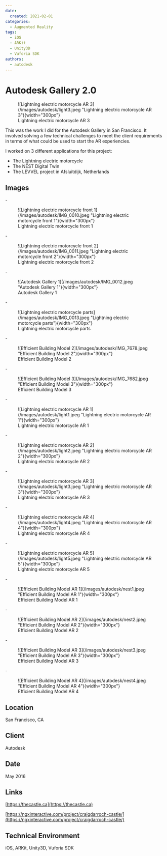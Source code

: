 ```yaml
---
date:
  created: 2021-02-01
categories:
  - Augmented Reality
tags:
  - iOS
  - ARKit
  - Unity3D
  - Vuforia SDK
authors:
  - autodesk
---
```


# Autodesk Gallery 2.0

<figure markdown> ![Lightning electric motorcycle AR 3](/images/autodesk/light3.jpeg "Lightning electric motorcycle AR 3"){width="300px"} <figcaption>Lightning electric motorcycle AR 3</figcaption></figure>

This was the work I did for the Autodesk Gallery in San Francisco. It involved solving a few technical
challenges to meet the client requirements in terms of what could be used to start the AR experiencies.

<!-- more -->

I worked on 3 different applications for this project:

- The Lightning electric motorcycle
- The NEST Digital Twin
- The LEVVEL project in Afsluitdijk, Netherlands

## Images

<div class="grid cards" markdown>
- <figure markdown> ![Lightning electric motorcycle front 1](/images/autodesk/IMG_0010.jpeg "Lightning electric motorcycle front 1"){width="300px"} <figcaption>Lightning electric motorcycle front 1</figcaption></figure>
- <figure markdown> ![Lightning electric motorcycle front 2](/images/autodesk/IMG_0011.jpeg "Lightning electric motorcycle front 2"){width="300px"} <figcaption>Lightning electric motorcycle front 2</figcaption></figure>
- <figure markdown> ![Autodesk Gallery 1](/images/autodesk/IMG_0012.jpeg "Autodesk Gallery 1"){width="300px"} <figcaption>Autodesk Gallery 1</figcaption></figure>
- <figure markdown> ![Lightning electric motorcycle parts](/images/autodesk/IMG_0013.jpeg "Lightning electric motorcycle parts"){width="300px"} <figcaption>Lightning electric motorcycle parts</figcaption></figure>
- <figure markdown> ![Efficient Building Model 2](/images/autodesk/IMG_7678.jpeg "Efficient Building Model 2"){width="300px"} <figcaption>Efficient Building Model 2</figcaption></figure>
- <figure markdown> ![Efficient Building Model 3](/images/autodesk/IMG_7682.jpeg "Efficient Building Model 3"){width="300px"} <figcaption>Efficient Building Model 3</figcaption></figure>
- <figure markdown> ![Lightning electric motorcycle AR 1](/images/autodesk/light1.jpeg "Lightning electric motorcycle AR 1"){width="300px"} <figcaption>Lightning electric motorcycle AR 1</figcaption></figure>
- <figure markdown> ![Lightning electric motorcycle AR 2](/images/autodesk/light2.jpeg "Lightning electric motorcycle AR 2"){width="300px"} <figcaption>Lightning electric motorcycle AR 2</figcaption></figure>
- <figure markdown> ![Lightning electric motorcycle AR 3](/images/autodesk/light3.jpeg "Lightning electric motorcycle AR 3"){width="300px"} <figcaption>Lightning electric motorcycle AR 3</figcaption></figure>
- <figure markdown> ![Lightning electric motorcycle AR 4](/images/autodesk/light4.jpeg "Lightning electric motorcycle AR 4"){width="300px"} <figcaption>Lightning electric motorcycle AR 4</figcaption></figure>
- <figure markdown> ![Lightning electric motorcycle AR 5](/images/autodesk/light5.jpeg "Lightning electric motorcycle AR 5"){width="300px"} <figcaption>Lightning electric motorcycle AR 5</figcaption></figure>
- <figure markdown> ![Efficient Building Model AR 1](/images/autodesk/nest1.jpeg "Efficient Building Model AR 1"){width="300px"} <figcaption>Efficient Building Model AR 1</figcaption></figure>
- <figure markdown> ![Efficient Building Model AR 2](/images/autodesk/nest2.jpeg "Efficient Building Model AR 2"){width="300px"} <figcaption>Efficient Building Model AR 2</figcaption></figure>
- <figure markdown> ![Efficient Building Model AR 3](/images/autodesk/nest3.jpeg "Efficient Building Model AR 3"){width="300px"} <figcaption>Efficient Building Model AR 3</figcaption></figure>
- <figure markdown> ![Efficient Building Model AR 4](/images/autodesk/nest4.jpeg "Efficient Building Model AR 4"){width="300px"} <figcaption>Efficient Building Model AR 4</figcaption></figure>
</div>

## Location
San Francisco, CA

## Client
Autodesk

## Date
May 2016

## Links
[https://thecastle.ca](https://thecastle.ca)

[https://ngxinteractive.com/project/craigdarroch-castle/](https://ngxinteractive.com/project/craigdarroch-castle/)

## Technical Environment
iOS, ARKit, Unity3D, Vuforia SDK

